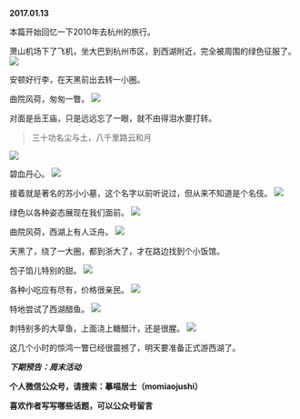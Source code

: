 
          
**2017.01.13**

本篇开始回忆一下2010年去杭州的旅行。

萧山机场下了飞机，坐大巴到杭州市区，到西湖附近，完全被周围的绿色征服了。
![](http://upload-images.jianshu.io/upload_images/51001-3537739bbad80685.jpg)


安顿好行李，在天黑前出去转一小圈。

曲院风荷，匆匆一瞥。
![](http://upload-images.jianshu.io/upload_images/51001-e9633f810dfe38d2.jpg)


对面是岳王庙，只是远远忘了一眼，就不由得泪水要打转。
>三十功名尘与土，八千里路云和月


![](http://upload-images.jianshu.io/upload_images/51001-cf4406cd0eceada3.jpg)


碧血丹心。
![](http://upload-images.jianshu.io/upload_images/51001-f359bed1226c5965.jpg)


接着就是著名的苏小小墓，这个名字以前听说过，但从来不知道是个名伎。
![](http://upload-images.jianshu.io/upload_images/51001-4cda2005a9bfe16f.jpg)


绿色以各种姿态展现在我们面前。
![](http://upload-images.jianshu.io/upload_images/51001-d9ef18dc807b30cf.jpg)


曲院风荷，西湖上有人泛舟。
![](http://upload-images.jianshu.io/upload_images/51001-a4c2698876b81b9c.jpg)


天黑了，绕了一大圈，都到浙大了，才在路边找到个小饭馆。

包子馅儿特别的甜。
![](http://upload-images.jianshu.io/upload_images/51001-7e8372e5764c40c4.jpg)


各种小吃应有尽有，价格很亲民。
![](http://upload-images.jianshu.io/upload_images/51001-d53f37420fc39337.jpg)


特地尝试了西湖醋鱼。
![](http://upload-images.jianshu.io/upload_images/51001-27926b303146e07b.jpg)


刺特别多的大草鱼，上面浇上糖醋汁，还是很腥。
![](http://upload-images.jianshu.io/upload_images/51001-af3fcad0ef825a28.jpg)


这几个小时的惊鸿一瞥已经很震撼了，明天要准备正式游西湖了。


***下期预告：周末活动***


**个人微信公众号，请搜索：摹喵居士（momiaojushi）**

**喜欢作者写写哪些话题，可以公众号留言**

        
